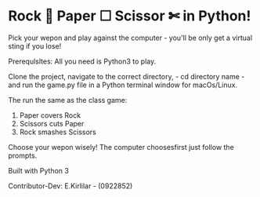 # Rock 💎 Paper ☐ Scissor ✄ in Python!   

Pick your wepon and play against the computer - you'll be only get a virtual sting if you lose!

Prerequlsltes: All you need is Python3 to play.

Clone the project, navigate to the correct directory, - cd directory name - and run the game.py file in a Python terminal window for macOs/Linux.

The run the same as the class game:
1. Paper covers Rock
2. Scissors cuts Paper
3. Rock smashes Scissors

Choose your wepon wisely!
The computer choosesfirst just follow the prompts.

Built with Python 3

Contributor-Dev: E.Kirlilar - (0922852)
